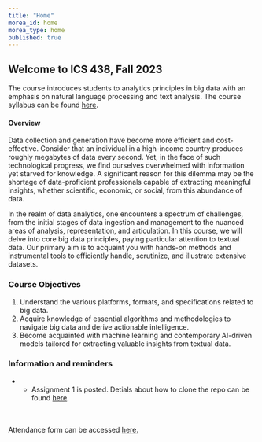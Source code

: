 ```yaml
---
title: "Home"
morea_id: home
morea_type: home
published: true
---
```


## Welcome to ICS 438, Fall 2023


The course introduces students to analytics principles in big data with an emphasis on natural language processing and text analysis. The course syllabus can be found
[here](https://docs.google.com/document/d/1q_o8-Lsown96PpbDHTh9dLxA9T0Gl_j1pISgJYJXuzE).

#### Overview


Data collection and generation have become more efficient and
cost-effective. Consider that an individual in a high-income country
produces roughly megabytes of data every second. Yet, in the face of
such technological progress, we find ourselves overwhelmed with
information yet starved for knowledge. A significant reason for this
dilemma may be the shortage of data-proficient professionals capable
of extracting meaningful insights, whether scientific, economic, or
social, from this abundance of data.

In the realm of data analytics, one encounters a spectrum of
challenges, from the initial stages of data ingestion and management
to the nuanced areas of analysis, representation, and articulation. In
this course, we will delve into core big data principles, paying
particular attention to textual data. Our primary aim is to acquaint
you with hands-on methods and instrumental tools to efficiently
handle, scrutinize, and illustrate extensive datasets.



### Course Objectives
1. Understand the various platforms, formats, and specifications related to big data.
2. Acquire knowledge of essential algorithms and methodologies to navigate big data and derive actionable intelligence.
3. Become acquainted with machine learning and contemporary AI-driven models tailored for extracting valuable insights from textual data.

### Information and reminders

- - Assignment 1 is posted. Detials about how to clone the repo can be found [here](https://github.com/ICS-CLASSROOM/ICS438F23_assignment_1).

<br/>
<br/>
Attendance form can be accessed <a href="https://www.cognitoforms.com/MahdiBelcaid/AttendanceICS438F23"> here.</a>



